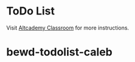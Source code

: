# ToDo List

Visit [Altcademy Classroom](https://www.altcademy.com/classroom/) for more instructions.
# bewd-todolist-caleb
